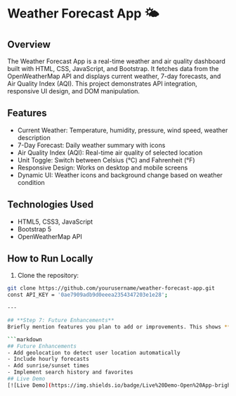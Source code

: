 # Weather Forecast App 🌤️
## Overview
The Weather Forecast App is a real-time weather and air quality dashboard built with HTML, CSS, JavaScript, and Bootstrap. 
It fetches data from the OpenWeatherMap API and displays current weather, 7-day forecasts, and Air Quality Index (AQI). 
This project demonstrates API integration, responsive UI design, and DOM manipulation.

## Features
- Current Weather: Temperature, humidity, pressure, wind speed, weather description
- 7-Day Forecast: Daily weather summary with icons
- Air Quality Index (AQI): Real-time air quality of selected location
- Unit Toggle: Switch between Celsius (°C) and Fahrenheit (°F)
- Responsive Design: Works on desktop and mobile screens
- Dynamic UI: Weather icons and background change based on weather condition
  
## Technologies Used
- HTML5, CSS3, JavaScript
- Bootstrap 5
- OpenWeatherMap API

## How to Run Locally
1. Clone the repository:
```bash
git clone https://github.com/yourusername/weather-forecast-app.git
const API_KEY = '0ae7909adb9d0eeea2354347203e1e28';

---

## **Step 7: Future Enhancements**
Briefly mention features you plan to add or improvements. This shows **growth mindset**.  

```markdown
## Future Enhancements
- Add geolocation to detect user location automatically
- Include hourly forecasts
- Add sunrise/sunset times
- Implement search history and favorites
## Live Demo
[![Live Demo](https://img.shields.io/badge/Live%20Demo-Open%20App-brightgreen?style=for-the-badge&logo=github)](https://haritha0406.github.io/weather-forecast-webapp/)



